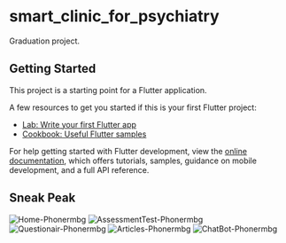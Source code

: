 # smart_clinic_for_psychiatry

Graduation project.

## Getting Started

This project is a starting point for a Flutter application.

A few resources to get you started if this is your first Flutter project:

- [Lab: Write your first Flutter app](https://docs.flutter.dev/get-started/codelab)
- [Cookbook: Useful Flutter samples](https://docs.flutter.dev/cookbook)

For help getting started with Flutter development, view the
[online documentation](https://docs.flutter.dev/), which offers tutorials,
samples, guidance on mobile development, and a full API reference.

## Sneak Peak
![Home-Phonermbg](https://github.com/StriiderII/smart_clinic_for_psychiatry/assets/125565159/3aa7d117-d360-438c-bf55-b0a70a7964e7)
![AssessmentTest-Phonermbg](https://github.com/StriiderII/smart_clinic_for_psychiatry/assets/125565159/16b3b8fd-7561-481e-badd-72861166df0c)
![Questionair-Phonermbg](https://github.com/StriiderII/smart_clinic_for_psychiatry/assets/125565159/7f55075a-c979-4768-bacc-0d36434c8594)
![Articles-Phonermbg](https://github.com/StriiderII/smart_clinic_for_psychiatry/assets/125565159/419094db-0fe6-4914-a20f-8e05b19b4b36)
![ChatBot-Phonermbg](https://github.com/StriiderII/smart_clinic_for_psychiatry/assets/125565159/20ab240e-a57c-4945-b6ba-20ea846b281a)

